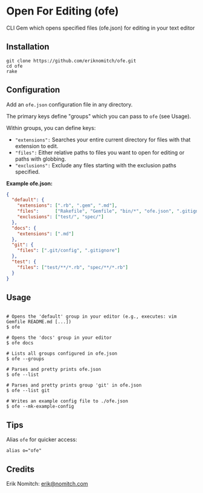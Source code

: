 # Open For Editing (ofe)

CLI Gem which opens specified files (ofe.json) for editing in your text editor

## Installation

```Shell
git clone https://github.com/eriknomitch/ofe.git
cd ofe
rake
```

## Configuration

Add an `ofe.json` configuration file in any directory. 

The primary keys define "groups" which you can pass to `ofe` (see Usage).

Within groups, you can define keys:
* `"extensions":` Searches your entire current directory for files with that extension to edit.
* `"files":` Either relative paths to files you want to open for editing or paths with globbing.
* `"exclusions":` Exclude any files starting with the exclusion paths specified.

**Example ofe.json:**

```Json
{
  "default": {
    "extensions": [".rb", ".gem", ".md"],
    "files":      ["Rakefile", "Gemfile", "bin/*", "ofe.json", ".gitignore", "foo bar"],
    "exclusions": ["test/", "spec/"]
  },
  "docs": {
    "extensions": [".md"]
  },
  "git": {
    "files": [".git/config", ".gitignore"]
  },
  "test": {
    "files": ["test/**/*.rb", "spec/**/*.rb"]
  }
}
```

## Usage

```Shell

# Opens the 'default' group in your editor (e.g., executes: vim Gemfile README.md [...])
$ ofe

# Opens the 'docs' group in your editor
$ ofe docs

# Lists all groups configured in ofe.json
$ ofe --groups

# Parses and pretty prints ofe.json
$ ofe --list

# Parses and pretty prints group 'git' in ofe.json
$ ofe --list git

# Writes an example config file to ./ofe.json
$ ofe --mk-example-config

```

## Tips

Alias `ofe` for quicker access:

```Shell
alias o="ofe"
```

## Credits
Erik Nomitch: erik@nomitch.com
